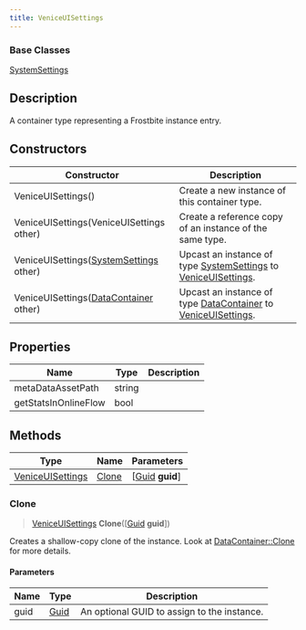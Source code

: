 ```yaml
---
title: VeniceUISettings
---
```

### Base Classes

[SystemSettings](/vext/ref/fb/systemsettings/)

## Description

A container type representing a Frostbite instance entry.

## Constructors

| Constructor                                                                 | Description                                                                                                             |
| --------------------------------------------------------------------------- | ----------------------------------------------------------------------------------------------------------------------- |
| VeniceUISettings()                                                          | Create a new instance of this container type.                                                                           |
| VeniceUISettings(VeniceUISettings other)                                    | Create a reference copy of an instance of the same type.                                                                |
| VeniceUISettings([SystemSettings](/vext/ref/fb/systemsettings/) other)                    | Upcast an instance of type [SystemSettings](/vext/ref/fb/systemsettings/) to [VeniceUISettings](/vext/ref/fb/veniceuisettings/).                    |
| VeniceUISettings([DataContainer](/vext/ref/shared/class/datacontainer) other) | Upcast an instance of type [DataContainer](/vext/ref/shared/class/datacontainer) to [VeniceUISettings](/vext/ref/fb/veniceuisettings/). |

## Properties

| Name                 | Type   | Description |
| -------------------- | ------ | ----------- |
| metaDataAssetPath    | string |             |
| getStatsInOnlineFlow | bool   |             |

## Methods

| Type                                 | Name            | Parameters                                     |
| ------------------------------------ | --------------- | ---------------------------------------------- |
| [VeniceUISettings](/vext/ref/fb/veniceuisettings/) | [Clone](#clone) | \[[Guid](/vext/ref/shared/class/guid) **guid**\] |

### Clone

> [VeniceUISettings](/vext/ref/fb/veniceuisettings/) **Clone**(\[[Guid](/vext/ref/shared/class/guid) **guid**\])

Creates a shallow-copy clone of the instance. Look at [DataContainer::Clone](/vext/ref/shared/class/datacontainer#clone) for more details.

#### Parameters

| Name | Type         | Description                                 |
| ---- | ------------ | ------------------------------------------- |
| guid | [Guid](/vext/ref/shared/class/guid/) | An optional GUID to assign to the instance. |
